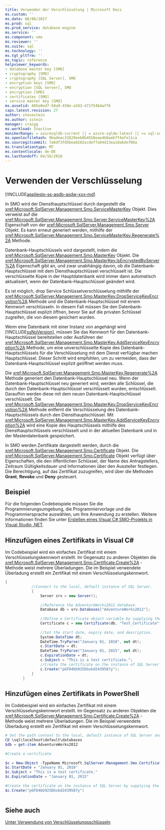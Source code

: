```yaml
---
title: Verwenden der Verschlüsselung | Microsoft Docs
ms.custom: ''
ms.date: 08/06/2017
ms.prod: sql
ms.prod_service: database-engine
ms.service: ''
ms.component: smo
ms.reviewer: ''
ms.suite: sql
ms.technology: ''
ms.tgt_pltfrm: ''
ms.topic: reference
helpviewer_keywords:
- database master key [SMO]
- cryptography [SMO]
- cryptography [SQL Server], SMO
- encryption keys [SMO]
- encryption [SQL Server], SMO
- encryption [SMO]
- certificates [SMO]
- service master key [SMO]
ms.assetid: 405e0ed7-50a9-430e-a343-471f54b4af76
caps.latest.revision: 27
author: stevestein
ms.author: sstein
manager: craigg
ms.workload: Inactive
monikerRange: = azuresqldb-current || = azure-sqldw-latest || >= sql-server-2016 || = sqlallproducts-allversions
ms.openlocfilehash: 9badeac31829eeb8b4558eae4b8aeb7f4afe11ca
ms.sourcegitcommit: 7a6df3fd5bea9282ecdeffa94d13ea1da6def80a
ms.translationtype: MT
ms.contentlocale: de-DE
ms.lasthandoff: 04/16/2018
---
```

# <a name="using-encryption"></a>Verwenden der Verschlüsselung
[!INCLUDE[appliesto-ss-asdb-asdw-xxx-md](../../../includes/appliesto-ss-asdb-asdw-xxx-md.md)]

  In SMO wird der Diensthauptschlüssel durch dargestellt die <xref:Microsoft.SqlServer.Management.Smo.ServiceMasterKey> Objekt. Dies verweist auf die <xref:Microsoft.SqlServer.Management.Smo.Server.ServiceMasterKey%2A> Eigenschaft von der <xref:Microsoft.SqlServer.Management.Smo.Server> Objekt. Es kann erneut generiert werden, mithilfe der <xref:Microsoft.SqlServer.Management.Smo.ServiceMasterKey.Regenerate%2A> Methode.  
  
 Datenbank-Hauptschlüssels wird dargestellt, indem die <xref:Microsoft.SqlServer.Management.Smo.MasterKey> Objekt. Die <xref:Microsoft.SqlServer.Management.Smo.MasterKey.IsEncryptedByServer%2A> Eigenschaft gibt an, und zwar unabhängig davon, ob die Datenbank-Hauptschlüssel mit dem Diensthauptschlüssel verschlüsselt ist. Die verschlüsselte Kopie in der Hauptdatenbank wird immer dann automatisch aktualisiert, wenn der Datenbank-Hauptschlüssel geändert wird.  
  
 Es ist möglich, drop Service Schlüsselverschlüsselung mithilfe der <xref:Microsoft.SqlServer.Management.Smo.MasterKey.DropServiceKeyEncryption%2A> Methode und die Datenbank-Hauptschlüssel mit einem Kennwort verschlüsseln. In diesem Fall müssen Sie den Datenbank-Hauptschlüssel explizit öffnen, bevor Sie auf die privaten Schlüssel zugreifen, die von diesem gesichert wurden.  
  
 Wenn eine Datenbank mit einer Instanz von angehängt wird [!INCLUDE[ssNoVersion](../../../includes/ssnoversion-md.md)], müssen Sie das Kennwort für den Datenbank-Hauptschlüssel bereitstellen oder Ausführen der <xref:Microsoft.SqlServer.Management.Smo.MasterKey.AddServiceKeyEncryption%2A> Methode, um eine unverschlüsselte Kopie des Datenbank-Hauptschlüssels für die Verschlüsselung mit dem Dienst verfügbar machen Hauptschlüssel. Dieser Schritt wird empfohlen, um zu vermeiden, dass der Datenbank-Hauptschlüssel explizit geöffnet werden muss.  
  
 Die <xref:Microsoft.SqlServer.Management.Smo.MasterKey.Regenerate%2A> Methode generiert den Datenbank-Hauptschlüssel neu. Wenn der Datenbank-Hauptschlüssel neu generiert wird, werden alle Schlüssel, die durch den Datenbank-Hauptschlüssel verschlüsselt wurden, entschlüsselt. Daraufhin werden diese mit dem neuen Datenbank-Hauptschlüssel verschlüsselt. Die <xref:Microsoft.SqlServer.Management.Smo.MasterKey.DropServiceKeyEncryption%2A> Methode entfernt die Verschlüsselung des Datenbank-Hauptschlüssels durch den Diensthauptschlüssel. Mit <xref:Microsoft.SqlServer.Management.Smo.MasterKey.AddServiceKeyEncryption%2A> wird eine Kopie des Hauptschlüssels mithilfe des Diensthauptschlüssels verschlüsselt und in der aktuellen Datenbank und in der Masterdatenbank gespeichert.  
  
 In SMO werden Zertifikate dargestellt werden, durch die <xref:Microsoft.SqlServer.Management.Smo.Certificate> Objekt. Die <xref:Microsoft.SqlServer.Management.Smo.Certificate> Objekt verfügt über Eigenschaften, die den öffentlichen Schlüssel, der Name des Antragstellers, Zeitraum Gültigkeitsdauer und Informationen über den Aussteller festlegen. Die Berechtigung, auf das Zertifikat zuzugreifen, wird über die Methoden **Grant**, **Revoke** und **Deny** gesteuert.  
  
## <a name="example"></a>Beispiel  
 Für die folgenden Codebeispiele müssen Sie die Programmierungsumgebung, die Programmiervorlage und die Programmiersprache auswählen, um Ihre Anwendung zu erstellen. Weitere Informationen finden Sie unter [Erstellen eines Visual C&#35; SMO-Projekts in Visual Studio .NET](../../../relational-databases/server-management-objects-smo/how-to-create-a-visual-csharp-smo-project-in-visual-studio-net.md).  
  
## <a name="adding-a-certificate-in-visual-c"></a>Hinzufügen eines Zertifikats in Visual C#  
 Im Codebeispiel wird ein einfaches Zertifikat mit einem Verschlüsselungskennwort erstellt. Im Gegensatz zu anderen Objekten die <xref:Microsoft.SqlServer.Management.Smo.Certificate.Create%2A> -Methode weist mehrere Überladungen. Die im Beispiel verwendete Überladung erstellt ein Zertifikat mit einem Verschlüsselungskennwort.  
  
```csharp  
{  
            //Connect to the local, default instance of SQL Server.   
            {  
                Server srv = new Server();  
  
                //Reference the AdventureWorks2012 database.   
                Database db = srv.Databases["AdventureWorks2012"];  
  
                //Define a Certificate object variable by supplying the parent database and name in the constructor.   
                Certificate c = new Certificate(db, "Test_Certificate");  
  
                //Set the start date, expiry date, and description.   
                System.DateTime dt;  
                DateTime.TryParse("January 01, 2010", out dt);  
                c.StartDate = dt;  
                DateTime.TryParse("January 01, 2015", out dt);  
                c.ExpirationDate = dt;  
                c.Subject = "This is a test certificate.";  
                //Create the certificate on the instance of SQL Server by supplying the certificate password argument.   
                c.Create("pGFD4bb925DGvbd2439587y");  
            }  
        }   
```  
  
## <a name="adding-a-certificate-in-powershell"></a>Hinzufügen eines Zertifikats in PowerShell  
 Im Codebeispiel wird ein einfaches Zertifikat mit einem Verschlüsselungskennwort erstellt. Im Gegensatz zu anderen Objekten die <xref:Microsoft.SqlServer.Management.Smo.Certificate.Create%2A> -Methode weist mehrere Überladungen. Die im Beispiel verwendete Überladung erstellt ein Zertifikat mit einem Verschlüsselungskennwort.  
  
```powershell  
# Set the path context to the local, default instance of SQL Server and get a reference to AdventureWorks2012  
CD \sql\localhost\default\databases  
$db = get-item AdventureWorks2012  
  
#Create a certificate  
  
$c = New-Object -TypeName Microsoft.SqlServer.Management.Smo.Certificate -argumentlist $db, "Test_Certificate"  
$c.StartDate = "January 01, 2010"  
$c.Subject = "This is a test certificate."  
$c.ExpirationDate = "January 01, 2015"  
  
#Create the certificate on the instance of SQL Server by supplying the certificate password argument.  
$c.Create("pGFD4bb925DGvbd2439587y")  
  
```  
  
## <a name="see-also"></a>Siehe auch  
 [Unter Verwendung von Verschlüsselungsschlüsseln](../../../relational-databases/server-management-objects-smo/tasks/using-encryption.md)  
  
  
